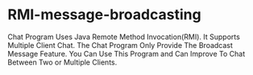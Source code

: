 # RMI-message-broadcasting

Chat Program Uses Java Remote Method Invocation(RMI). It Supports Multiple Client Chat. The Chat Program Only Provide The Broadcast Message Feature. You Can Use This Program and Can Improve To Chat Between Two or Multiple Clients.
